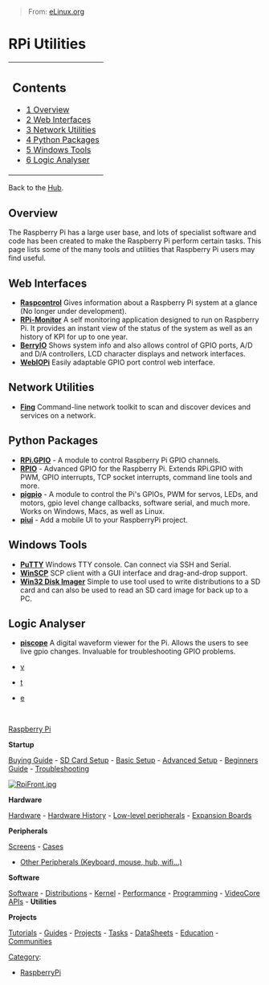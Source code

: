 > From: [eLinux.org](http://eLinux.org/RPi_Utilities "http://eLinux.org/RPi_Utilities")


# RPi Utilities





<table>
<col width="100%" />
<tbody>
<tr class="odd">
<td align="left"><h2>Contents</h2>
<ul>
<li><a href="#Overview">1 Overview</a></li>
<li><a href="#Web_Interfaces">2 Web Interfaces</a></li>
<li><a href="#Network_Utilities">3 Network Utilities</a></li>
<li><a href="#Python_Packages">4 Python Packages</a></li>
<li><a href="#Windows_Tools">5 Windows Tools</a></li>
<li><a href="#Logic_Analyser">6 Logic Analyser</a></li>
</ul></td>
</tr>
</tbody>
</table>

Back to the [Hub](http://eLinux.org/R-Pi_Hub "R-Pi Hub").



## Overview

The Raspberry Pi has a large user base, and lots of specialist software
and code has been created to make the Raspberry Pi perform certain
tasks. This page lists some of the many tools and utilities that
Raspberry Pi users may find useful.

## Web Interfaces

-   **[Raspcontrol](http://eLinux.org/Raspcontrol "Raspcontrol")** Gives information
    about a Raspberry Pi system at a glance (No longer under
    development).
-   **[RPi-Monitor](http://eLinux.org/RPi-Monitor "RPi-Monitor")** A self monitoring
    application designed to run on Raspberry Pi. It provides an instant
    view of the status of the system as well as an history of KPI for up
    to one year.
-   **[BerryIO](http://frozenmist.co.uk/downloads/berryio/)** Shows
    system info and also allows control of GPIO ports, A/D and D/A
    controllers, LCD character displays and network interfaces.
-   **[WebIOPi](https://code.google.com/p/webiopi/)** Easily adaptable
    GPIO port control web interface.

## Network Utilities

-   **[Fing](http://www.overlooksoft.com/features)** Command-line
    network toolkit to scan and discover devices and services on a
    network.

## Python Packages

-   **[RPi.GPIO](https://pypi.python.org/pypi/RPi.GPIO/)** - A module to
    control Raspberry Pi GPIO channels.
-   **[RPIO](https://pypi.python.org/pypi/RPIO/)** - Advanced GPIO for
    the Raspberry Pi. Extends RPi.GPIO with PWM, GPIO interrupts, TCP
    socket interrupts, command line tools and more.
-   **[pigpio](http://abyz.co.uk/rpi/pigpio/python.html)** - A module to
    control the Pi's GPIOs, PWM for servos, LEDs, and motors, gpio level
    change callbacks, software serial, and much more. Works on Windows,
    Macs, as well as Linux.
-   **[piui](https://pypi.python.org/pypi/piui/)** - Add a mobile UI to
    your RaspberryPi project.

## Windows Tools

-   **[PuTTY](http://www.chiark.greenend.org.uk/~sgtatham/putty/)**
    Windows TTY console. Can connect via SSH and Serial.
-   **[WinSCP](http://winscp.net/eng/index.php)** SCP client with a GUI
    interface and drag-and-drop support.
-   **[Win32 Disk
    Imager](http://sourceforge.net/projects/win32diskimager/)** Simple
    to use tool used to write distributions to a SD card and can also be
    used to read an SD card image for back up to a PC.

## Logic Analyser

-   **[piscope](http://abyz.co.uk/rpi/pigpio/piscope.html)** A digital
    waveform viewer for the Pi. Allows the users to see live gpio
    changes. Invaluable for troubleshooting GPIO problems.

-   [v](http://eLinux.org/Template:Raspberry_Pi "Template:Raspberry Pi")
-   [t](http://eLinux.org/Template_talk:Raspberry_Pi "Template talk:Raspberry Pi")
-   [e](http://elinux.org/index.php?title=Template:Raspberry_Pi&action=edit)

 

[Raspberry Pi](http://eLinux.org/R-Pi_Hub "R-Pi Hub")

**Startup**

[Buying Guide](http://eLinux.org/RPi_Buying_Guide "RPi Buying Guide") - [SD Card
Setup](http://eLinux.org/RPi_Easy_SD_Card_Setup "RPi Easy SD Card Setup") - [Basic
Setup](http://eLinux.org/RPi_Hardware_Basic_Setup "RPi Hardware Basic Setup") - [Advanced
Setup](http://eLinux.org/RPi_Advanced_Setup "RPi Advanced Setup") - [Beginners
Guide](http://eLinux.org/RPi_Beginners "RPi Beginners") -
[Troubleshooting](http://eLinux.org/R-Pi_Troubleshooting "R-Pi Troubleshooting")

[![RpiFront.jpg](http://eLinux.org/images/thumb/9/96/RpiFront.jpg/167px-RpiFront.jpg)](http://eLinux.org/File:RpiFront.jpg)

**Hardware**

[Hardware](http://eLinux.org/RPi_Hardware "RPi Hardware") - [Hardware
History](http://eLinux.org/RPi_HardwareHistory "RPi HardwareHistory") - [Low-level
peripherals](http://eLinux.org/RPi_Low-level_peripherals "RPi Low-level peripherals") -
[Expansion Boards](http://eLinux.org/RPi_Expansion_Boards "RPi Expansion Boards")

**Peripherals**

[Screens](http://eLinux.org/RPi_Screens "RPi Screens") - [Cases](http://eLinux.org/RPi_Cases "RPi Cases")
- [Other Peripherals (Keyboard, mouse, hub,
wifi...)](http://eLinux.org/RPi_VerifiedPeripherals "RPi VerifiedPeripherals")

**Software**

[Software](http://eLinux.org/RPi_Software "RPi Software") -
[Distributions](http://eLinux.org/RPi_Distributions "RPi Distributions") -
[Kernel](http://eLinux.org/RPi_Kernel_Compilation "RPi Kernel Compilation") -
[Performance](http://eLinux.org/RPi_Performance "RPi Performance") -
[Programming](http://eLinux.org/RPi_Programming "RPi Programming") - [VideoCore
APIs](http://eLinux.org/RPi_VideoCore_APIs "RPi VideoCore APIs") - **Utilities**

**Projects**

[Tutorials](http://eLinux.org/RPi_Tutorials "RPi Tutorials") -
[Guides](http://eLinux.org/RPi_Guides "RPi Guides") -
[Projects](http://eLinux.org/RPi_Projects "RPi Projects") -
[Tasks](http://eLinux.org/RPi_Tasks "RPi Tasks") -
[DataSheets](http://eLinux.org/RPi_DatasheetCategories "RPi DatasheetCategories") -
[Education](http://eLinux.org/RPi_Education "RPi Education") -
[Communities](http://eLinux.org/RPi_Community "RPi Community")


[Category](http://eLinux.org/Special:Categories "Special:Categories"):

-   [RaspberryPi](http://eLinux.org/Category:RaspberryPi "Category:RaspberryPi")

